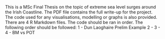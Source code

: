 This is a MSc Final Thesis on the topic of extreme sea level surges around the Irish Coastline. 
The PDF file contains the full write-up for the project. 
The code used for any visualisations, modelling or graphs is also provided. 
There are 4 R Markdown files. The code should be ran in order. The following order should be followed:
  1 - Dun Laoghaire Prelim Example
  2 - 
  3 -
  4 - BM vs POT
